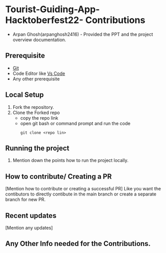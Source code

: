 # Tourist-Guiding-App-Hacktoberfest22- Contributions
* Arpan Ghosh(arpanghosh2416) - Provided the PPT and the project overview documentation.

## Prerequisite
* [Git](https://git-scm.com/downloads) 
* Code Editor like [Vs Code](https://code.visualstudio.com/download)
* Any other prerequisite

## Local Setup

1. Fork the repository.
2. Clone the Forked repo
   * copy the repo link
   * open git bash or command prompt and run the code 
       ```
       git clone <repo lin>
       ```
## Running the project
1. Mention down the points how to run the project locally.

## How to contribute/ Creating a PR
[Mention how to contribute or creating a successful PR]
Like you want the contibutors to directly contibute in the main branch or create a separate branch for new PR.

## Recent updates
[Mention any updates]

## Any Other Info needed for the Contributions.
